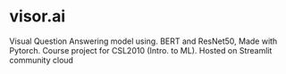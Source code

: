 # visor.ai
Visual Question Answering model using. BERT and ResNet50, Made with Pytorch. Course project for CSL2010 (Intro. to ML). Hosted on Streamlit community cloud
